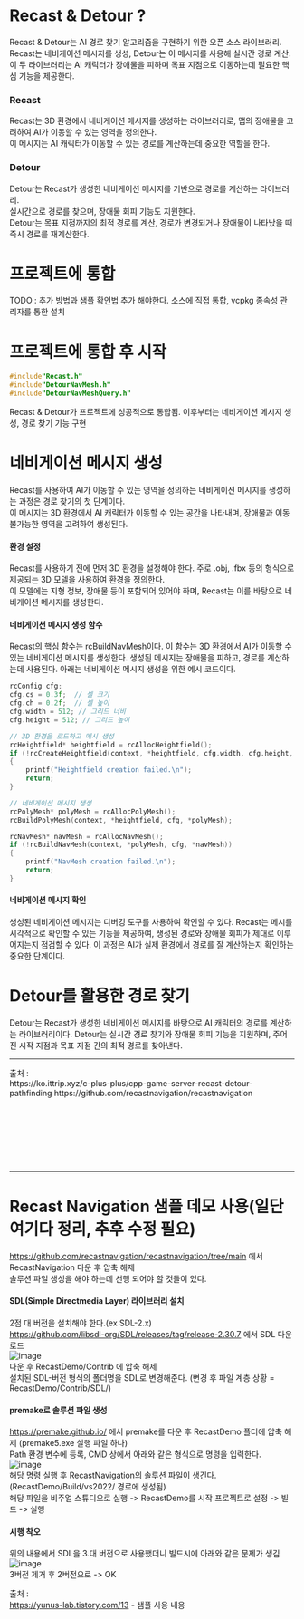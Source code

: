 
# Recast & Detour ?
Recast & Detour는 AI 경로 찾기 알고리즘을 구현하기 위한 오픈 소스 라이브러리.<br/>
Recast는 네비게이션 메시지를 생성, Detour는 이 메시지를 사용해 실시간 경로 계산.<br/>
이 두 라이브러리는 AI 캐릭터가 장애물을 피하며 목표 지점으로 이동하는데 필요한 핵심 기능을 제공한다.<br/>

### Recast
Recast는 3D 환경에서 네비게이션 메시지를 생성하는 라이브러리로, 맵의 장애물을 고려하여 AI가 이동할 수 있는 영역을 정의한다.<br/>
이 메시지는 AI 캐릭터가 이동할 수 있는 경로를 계산하는데 중요한 역할을 한다.

### Detour
Detour는 Recast가 생성한 네비게이션 메시지를 기반으로 경로를 계산하는 라이브러리.<br/>
실시간으로 경로를 찾으며, 장애물 회피 기능도 지원한다.<br/> 
Detour는 목표 지점까지의 최적 경로를 계산, 경로가 변경되거나 장애물이 나타났을 때 즉시 경로를 재계산한다.<br/>

# 프로젝트에 통합
TODO : 추가 방법과 샘플 확인법 추가 해야한다.
소스에 직접 통합, vcpkg 종속성 관리자를 통한 설치

# 프로젝트에 통합 후 시작
~~~c++
#include"Recast.h"
#include"DetourNavMesh.h"
#include"DetourNavMeshQuery.h"
~~~
Recast & Detour가 프로젝트에 성공적으로 통합됨. 이후부터는 네비게이션 메시지 생성, 경로 찾기 기능 구현

# 네비게이션 메시지 생성
Recast를 사용하여 AI가 이동할 수 있는 영역을 정의하는 네비게이션 메시지를 생성하는 과정은 경로 찾기의 첫 단계이다.<br/>
이 메시지는 3D 환경에서 AI 캐릭터가 이동할 수 있는 공간을 나타내며, 장애물과 이동 불가능한 영역을 고려하여 생성된다.

#### 환경 설정
Recast를 사용하기 전에 먼저 3D 환경을 설정해야 한다. 주로 .obj, .fbx 등의 형식으로 제공되는 3D 모델을 사용하여 환경을 정의한다.<br/>
이 모델에는 지형 정보, 장애물 등이 포함되어 있어야 하며, Recast는 이를 바탕으로 네비게이션 메시지를 생성한다.<br/>

#### 네비게이션 메시지 생성 함수
Recast의 핵심 함수는 rcBuildNavMesh이다. 이 함수는 3D 환경에서 AI가 이동할 수 있는 네비게이션 메시지를 생성한다. 생성된 메시지는 장애물을 피하고, 경로를 계산하는데 사용된다. 아래는 네비게이션 메시지 생성을 위한 예시 코드이다.
~~~c++
rcConfig cfg;
cfg.cs = 0.3f;  // 셀 크기
cfg.ch = 0.2f;  // 셀 높이
cfg.width = 512; // 그리드 너비
cfg.height = 512; // 그리드 높이

// 3D 환경을 로드하고 메시 생성
rcHeightfield* heightfield = rcAllocHeightfield();
if (!rcCreateHeightfield(context, *heightfield, cfg.width, cfg.height, &verts[0], numVerts, cfg.cs, cfg.ch))
{
    printf("Heightfield creation failed.\n");
    return;
}

// 네비게이션 메시지 생성
rcPolyMesh* polyMesh = rcAllocPolyMesh();
rcBuildPolyMesh(context, *heightfield, cfg, *polyMesh);

rcNavMesh* navMesh = rcAllocNavMesh();
if (!rcBuildNavMesh(context, *polyMesh, cfg, *navMesh))
{
    printf("NavMesh creation failed.\n");
    return;
}
~~~

#### 네비게이션 메시지 확인
생성된 네비게이션 메시지는 디버깅 도구를 사용하여 확인할 수 있다. Recast는 메시를 시각적으로 확인할 수 있는 기능을 제공하여, 생성된 경로와 장애물 회피가 제대로 이루어지는지 점검할 수 있다. 이 과정은 AI가 실제 환경에서 경로를 잘 계산하는지 확인하는 중요한 단계이다.

# Detour를 활용한 경로 찾기
Detour는 Recast가 생성한 네비게이션 메시지를 바탕으로 AI 캐릭터의 경로를 계산하는 라이브러리이다. Detour는 실시간 경로 찾기와 장애물 회피 기능을 지원하며, 주어진 시작 지점과 목표 지점 간의 최적 경로를 찾아낸다.


<hr/>
출처 : <br/>
https://ko.ittrip.xyz/c-plus-plus/cpp-game-server-recast-detour-pathfinding
https://github.com/recastnavigation/recastnavigation

<br/><br/><br/><br/><br/><br/>

<hr/>

# Recast Navigation 샘플 데모 사용(일단 여기다 정리, 추후 수정 필요)
https://github.com/recastnavigation/recastnavigation/tree/main 에서 RecastNavigation 다운 후 압축 해제<br/>
솔루션 파일 생성을 해야 하는데 선행 되어야 할 것들이 있다.

#### SDL(Simple Directmedia Layer) 라이브러리 설치
2점 대 버전을 설치해야 한다.(ex SDL-2.x) <br/>
https://github.com/libsdl-org/SDL/releases/tag/release-2.30.7 에서 SDL 다운로드 <br/>
![image](https://github.com/user-attachments/assets/724c24e9-6de1-40ce-8950-e82ed4068388)<br/>
다운 후 RecastDemo/Contrib 에 압축 해제<br/>
설치된 SDL-버전 형식의 폴더명을 SDL로 변경해준다. (변경 후 파일 계층 상황 = RecastDemo/Contrib/SDL/)<br/>

#### premake로 솔루션 파일 생성
https://premake.github.io/ 에서 premake를 다운 후 RecastDemo 폴더에 압축 해제 (premake5.exe 실행 파일 하나)<br/>
Path 환경 변수에 등록, CMD 상에서 아래와 같은 형식으로 명령을 입력한다.<br/>
![image](https://github.com/user-attachments/assets/425a0a1d-767f-40e3-aa65-d78dae31da3e)<br/>
해당 명령 실행 후 RecastNavigation의 솔루션 파일이 생긴다. (RecastDemo/Build/vs2022/ 경로에 생성됨)<br/>
해당 파일을 비주얼 스튜디오로 실행 -> RecastDemo를 시작 프로젝트로 설정 -> 빌드 -> 실행<br/>

#### 시행 착오
위의 내용에서 SDL을 3.대 버전으로 사용했더니 빌드시에 아래와 같은 문제가 생김
![image](https://github.com/user-attachments/assets/ce1c0433-28b6-4d8f-a703-a12637fc2cbd)<br/>
3버전 제거 후 2버전으로  -> OK



출처 : <br/>
https://yunus-lab.tistory.com/13  - 샘플 사용 내용<br/>

